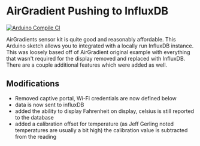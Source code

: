 # AirGradient Pushing to InfluxDB

[![Arduino Compile CI](../../actions/workflows/Arduino_CI.yml/badge.svg)](../../actions/workflows/Arduino_CI.yml)

AirGradients sensor kit is quite good and reasonably affordable. This Arduino sketch allows you to integrated with a locally run InfluxDB instance. This was loosely based off of AirGradient original example with everything that wasn't required for the display removed and replaced with InfluxDB. There are a couple additional features which were added as well.

## Modifications

- Removed captive portal, Wi-Fi credentials are now defined below
- data is now sent to influxDB
- added the ability to display Fahrenheit on display, celsius is still reported to the database
- added a calibration offset for temperature (as Jeff Gerling noted temperatures are usually a bit high) the calibration value is subtracted from the reading
